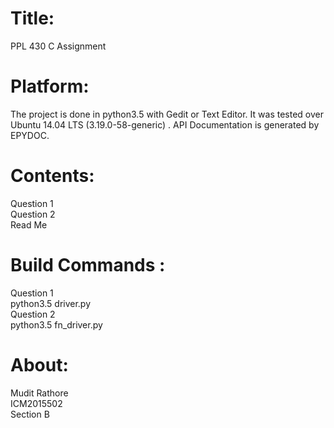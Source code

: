 # Title:
PPL 430 C Assignment
# Platform:
The project is done in python3.5 with Gedit or Text Editor. It was tested over Ubuntu 14.04 LTS (3.19.0-58-generic) .<be /> API Documentation is generated by EPYDOC.
# Contents:
Question 1 <br />
Question 2 <br />
Read Me
# Build Commands :
Question 1 <br />
python3.5 driver.py <br />
Question 2 <br />
python3.5 fn_driver.py <br />
# About:
Mudit Rathore <br />
ICM2015502 <br />
Section B
